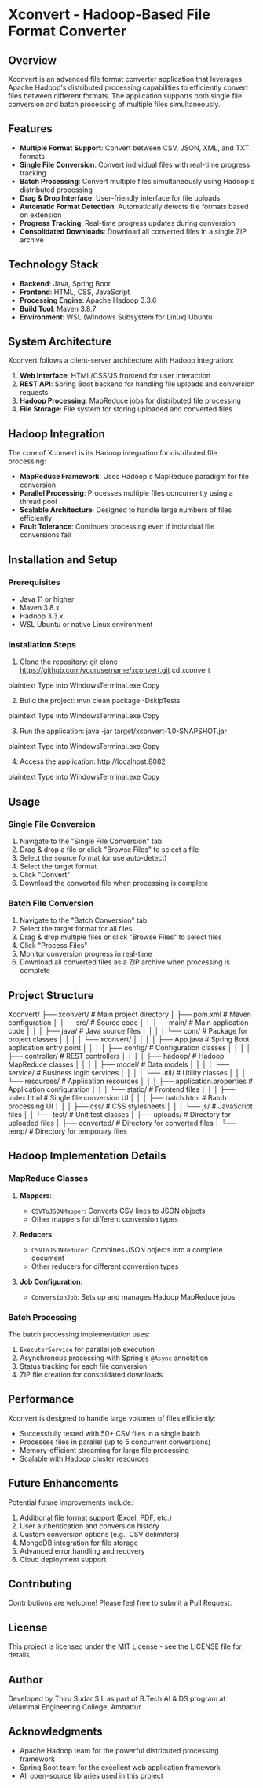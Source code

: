# Xconvert - Hadoop-Based File Format Converter

## Overview

Xconvert is an advanced file format converter application that leverages Apache Hadoop's distributed processing capabilities to efficiently convert files between different formats. The application supports both single file conversion and batch processing of multiple files simultaneously.



## Features

- **Multiple Format Support**: Convert between CSV, JSON, XML, and TXT formats
- **Single File Conversion**: Convert individual files with real-time progress tracking
- **Batch Processing**: Convert multiple files simultaneously using Hadoop's distributed processing
- **Drag & Drop Interface**: User-friendly interface for file uploads
- **Automatic Format Detection**: Automatically detects file formats based on extension
- **Progress Tracking**: Real-time progress updates during conversion
- **Consolidated Downloads**: Download all converted files in a single ZIP archive

## Technology Stack

- **Backend**: Java, Spring Boot
- **Frontend**: HTML, CSS, JavaScript
- **Processing Engine**: Apache Hadoop 3.3.6
- **Build Tool**: Maven 3.8.7
- **Environment**: WSL (Windows Subsystem for Linux) Ubuntu

## System Architecture

Xconvert follows a client-server architecture with Hadoop integration:

1. **Web Interface**: HTML/CSS/JS frontend for user interaction
2. **REST API**: Spring Boot backend for handling file uploads and conversion requests
3. **Hadoop Processing**: MapReduce jobs for distributed file processing
4. **File Storage**: File system for storing uploaded and converted files

## Hadoop Integration

The core of Xconvert is its Hadoop integration for distributed file processing:

- **MapReduce Framework**: Uses Hadoop's MapReduce paradigm for file conversion
- **Parallel Processing**: Processes multiple files concurrently using a thread pool
- **Scalable Architecture**: Designed to handle large numbers of files efficiently
- **Fault Tolerance**: Continues processing even if individual file conversions fail

## Installation and Setup

### Prerequisites

- Java 11 or higher
- Maven 3.8.x
- Hadoop 3.3.x
- WSL Ubuntu or native Linux environment

### Installation Steps

1. Clone the repository:
git clone https://github.com/yourusername/xconvert.git
cd xconvert

plaintext
Type into WindowsTerminal.exe
Copy

2. Build the project:
mvn clean package -DskipTests

plaintext
Type into WindowsTerminal.exe
Copy

3. Run the application:
java -jar target/xconvert-1.0-SNAPSHOT.jar

plaintext
Type into WindowsTerminal.exe
Copy

4. Access the application:
http://localhost:8082

plaintext
Type into WindowsTerminal.exe
Copy

## Usage

### Single File Conversion

1. Navigate to the "Single File Conversion" tab
2. Drag & drop a file or click "Browse Files" to select a file
3. Select the source format (or use auto-detect)
4. Select the target format
5. Click "Convert"
6. Download the converted file when processing is complete

### Batch File Conversion

1. Navigate to the "Batch Conversion" tab
2. Select the target format for all files
3. Drag & drop multiple files or click "Browse Files" to select files
4. Click "Process Files"
5. Monitor conversion progress in real-time
6. Download all converted files as a ZIP archive when processing is complete

## Project Structure

Xconvert/
├── xconvert/                       # Main project directory
│   ├── pom.xml                     # Maven configuration
│   ├── src/                        # Source code
│   │   ├── main/                   # Main application code
│   │   │   ├── java/               # Java source files
│   │   │   │   └── com/            # Package for project classes
│   │   │   │       └── xconvert/
│   │   │   │           ├── App.java           # Spring Boot application entry point
│   │   │   │           ├── config/           # Configuration classes
│   │   │   │           ├── controller/       # REST controllers
│   │   │   │           ├── hadoop/           # Hadoop MapReduce classes
│   │   │   │           ├── model/            # Data models
│   │   │   │           ├── service/          # Business logic services
│   │   │   │           └── util/             # Utility classes
│   │   │   └── resources/          # Application resources
│   │   │       ├── application.properties   # Application configuration
│   │   │       └── static/            # Frontend files
│   │   │           ├── index.html       # Single file conversion UI
│   │   │           ├── batch.html       # Batch processing UI
│   │   │           ├── css/             # CSS stylesheets
│   │   │           └── js/              # JavaScript files
│   │   └── test/                     # Unit test classes
│   ├── uploads/                       # Directory for uploaded files
│   ├── converted/                     # Directory for converted files
│   └── temp/                          # Directory for temporary files


## Hadoop Implementation Details

### MapReduce Classes

1. **Mappers**:
   - `CSVToJSONMapper`: Converts CSV lines to JSON objects
   - Other mappers for different conversion types

2. **Reducers**:
   - `CSVToJSONReducer`: Combines JSON objects into a complete document
   - Other reducers for different conversion types

3. **Job Configuration**:
   - `ConversionJob`: Sets up and manages Hadoop MapReduce jobs

### Batch Processing

The batch processing implementation uses:

1. `ExecutorService` for parallel job execution
2. Asynchronous processing with Spring's `@Async` annotation
3. Status tracking for each file conversion
4. ZIP file creation for consolidated downloads

## Performance

Xconvert is designed to handle large volumes of files efficiently:

- Successfully tested with 50+ CSV files in a single batch
- Processes files in parallel (up to 5 concurrent conversions)
- Memory-efficient streaming for large file processing
- Scalable with Hadoop cluster resources

## Future Enhancements

Potential future improvements include:

1. Additional file format support (Excel, PDF, etc.)
2. User authentication and conversion history
3. Custom conversion options (e.g., CSV delimiters)
4. MongoDB integration for file storage
5. Advanced error handling and recovery
6. Cloud deployment support

## Contributing

Contributions are welcome! Please feel free to submit a Pull Request.

## License

This project is licensed under the MIT License - see the LICENSE file for details.

## Author

Developed by Thiru Sudar S L as part of B.Tech AI & DS program at Velammal Engineering College, Ambattur.

## Acknowledgments

- Apache Hadoop team for the powerful distributed processing framework
- Spring Boot team for the excellent web application framework
- All open-source libraries used in this project
